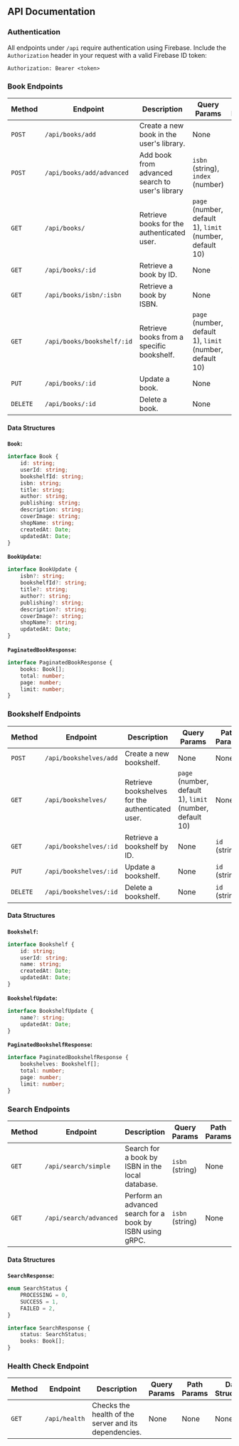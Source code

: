 ## API Documentation

### Authentication

All endpoints under `/api` require authentication using Firebase. Include the `Authorization` header in your request
with a valid Firebase ID token:

`Authorization: Bearer <token>`

### Book Endpoints

| Method   | Endpoint                   | Description                                     | Query Params                                             | Path Params     | Data Structures         |
|----------|----------------------------|-------------------------------------------------|----------------------------------------------------------|-----------------|-------------------------|
| `POST`   | `/api/books/add`           | Create a new book in the user's library.        | None                                                     | None            | `Book`                  |
| `POST`   | `/api/books/add/advanced`  | Add book from advanced search to user's library | `isbn` (string), `index` (number)                        | None            | None                    |
| `GET`    | `/api/books/`              | Retrieve books for the authenticated user.      | `page` (number, default 1), `limit` (number, default 10) | None            | `PaginatedBookResponse` |
| `GET`    | `/api/books/:id`           | Retrieve a book by ID.                          | None                                                     | `id` (string)   | `Book`                  |
| `GET`    | `/api/books/isbn/:isbn`    | Retrieve a book by ISBN.                        | None                                                     | `isbn` (string) | `Book`                  |
| `GET`    | `/api/books/bookshelf/:id` | Retrieve books from a specific bookshelf.       | `page` (number, default 1), `limit` (number, default 10) | `id` (string)   | `PaginatedBookResponse` |
| `PUT`    | `/api/books/:id`           | Update a book.                                  | None                                                     | `id` (string)   | `BookUpdate`            |
| `DELETE` | `/api/books/:id`           | Delete a book.                                  | None                                                     | `id` (string)   | None                    |

#### Data Structures

**`Book`:**

```typescript
interface Book {
    id: string;
    userId: string;
    bookshelfId: string;
    isbn: string;
    title: string;
    author: string;
    publishing: string;
    description: string;
    coverImage: string;
    shopName: string;
    createdAt: Date;
    updatedAt: Date;
}
```

**`BookUpdate`:**

```typescript
interface BookUpdate {
    isbn?: string;
    bookshelfId?: string;
    title?: string;
    author?: string;
    publishing?: string;
    description?: string;
    coverImage?: string;
    shopName?: string;
    updatedAt: Date;
}
```

**`PaginatedBookResponse`:**

```typescript
interface PaginatedBookResponse {
    books: Book[];
    total: number;
    page: number;
    limit: number;
}
```

### Bookshelf Endpoints

| Method   | Endpoint               | Description                                      | Query Params                                             | Path Params   | Data Structures              |
|----------|------------------------|--------------------------------------------------|----------------------------------------------------------|---------------|------------------------------|
| `POST`   | `/api/bookshelves/add` | Create a new bookshelf.                          | None                                                     | None          | `Bookshelf`                  |
| `GET`    | `/api/bookshelves/`    | Retrieve bookshelves for the authenticated user. | `page` (number, default 1), `limit` (number, default 10) | None          | `PaginatedBookshelfResponse` |
| `GET`    | `/api/bookshelves/:id` | Retrieve a bookshelf by ID.                      | None                                                     | `id` (string) | `Bookshelf`                  |
| `PUT`    | `/api/bookshelves/:id` | Update a bookshelf.                              | None                                                     | `id` (string) | `BookshelfUpdate`            |
| `DELETE` | `/api/bookshelves/:id` | Delete a bookshelf.                              | None                                                     | `id` (string) | None                         |

#### Data Structures

**`Bookshelf`:**

```typescript
interface Bookshelf {
    id: string;
    userId: string;
    name: string;
    createdAt: Date;
    updatedAt: Date;
}
```

**`BookshelfUpdate`:**

```typescript
interface BookshelfUpdate {
    name?: string;
    updatedAt: Date;
}
```

**`PaginatedBookshelfResponse`:**

```typescript
interface PaginatedBookshelfResponse {
    bookshelves: Bookshelf[];
    total: number;
    page: number;
    limit: number;
}
```

### Search Endpoints

| Method | Endpoint               | Description                                               | Query Params    | Path Params | Data Structures  |
|--------|------------------------|-----------------------------------------------------------|-----------------|-------------|------------------|
| `GET`  | `/api/search/simple`   | Search for a book by ISBN in the local database.          | `isbn` (string) | None        | `SearchResponse` |
| `GET`  | `/api/search/advanced` | Perform an advanced search for a book by ISBN using gRPC. | `isbn` (string) | None        | `SearchResponse` |

#### Data Structures

**`SearchResponse`:**

```typescript
enum SearchStatus {
    PROCESSING = 0,
    SUCCESS = 1,
    FAILED = 2,
}

interface SearchResponse {
    status: SearchStatus;
    books: Book[];
}
```

### Health Check Endpoint

| Method | Endpoint      | Description                                           | Query Params | Path Params | Data Structures |
|--------|---------------|-------------------------------------------------------|--------------|-------------|-----------------|
| `GET`  | `/api/health` | Checks the health of the server and its dependencies. | None         | None        | None            |
